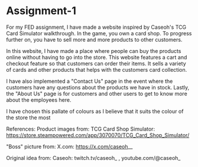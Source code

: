 # Assignment-1
For my FED assignment, I have made a website inspired by Caseoh's TCG Card Simulator walkthrough. In the game, you own a card shop. To progress further on, you have to sell more and more products to other customers. 

In this website, I have made a place where people can buy the products online without having to go into the store. This website features a cart and checkout feature so that customers can order their items. It sells a variety of cards and other products that helps with the customers card collection. 

I have also implemented a "Contact Us" page in the event where the customers have any questions about the products we have in stock. Lastly, the "About Us" page is for customers and other users to get to know more about the employees here. 

I have chosen this pallate of colours as I believe that it suits the colour of the store the most

References:
Product images from:
TCG Card Shop Simulator: https://store.steampowered.com/app/3070070/TCG_Card_Shop_Simulator/ 

"Boss" picture from:
X.com: https://x.com/caseoh__


Original idea from:
Caseoh: twitch.tv/caseoh_ , youtube.com/@caseoh_